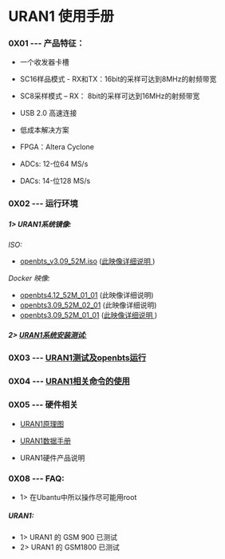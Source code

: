 # URAN1 使用手册



### 0X01 --- 产品特征：

* 一个收发器卡槽

* SC16样品模式 - RX和TX：16bit的采样可达到8MHz的射频带宽

* SC8采样模式 – RX： 8bit的采样可达到16MHz的射频带宽

* USB 2.0 高速连接

* 低成本解决方案

* FPGA：Altera Cyclone

* ADCs: 12-位64 MS/s

* DACs: 14-位128 MS/s

### 0X02 --- 运行环境

##### 1> URAN1系统镜像:

*ISO:*

 * [openbts_v3.09_52M.iso](https://s3.cn-north-1.amazonaws.com.cn/microembedded/system_mirrors/openbts_v3.09_52M.iso) ([此映像详细说明 ](<../../OpenBTS/openbts3.09_52M_01_01/openbts3.09_52M_01_01_intro.md>))

*Docker 映像:*

 * [openbts4.12_52M_01_01](https://s3.cn-north-1.amazonaws.com.cn/microembedded/system_mirrors/openbts_v3.09_52M.iso) (此映像详细说明)
 * [openbts3.09_52M_02_01](https://s3.amazonaws.com/rfagora/image/openbts3.09_52M_02_01/openbts3.09_52M_02_01.tar) (此映像详细说明)
 * [openbts3.09_52M_01_01](https://s3.amazonaws.com/rfagora/image/openbts3.09_52M_01_01/system1.tar) ([此映像详细说明 ](<../../OpenBTS/openbts3.09_52M_01_01/openbts3.09_52M_01_01_intro.md>))

##### 2> [URAN1系统安装测试:](<./URAN1_Install_Test.md>)

### 0X03 --- [URAN1测试及openbts运行](<../../OpenBTS/openbts3.09_52M_01_01/Openbts_for_Test.md>)

### 0X04 --- [URAN1相关命令的使用](<./URAN1_Cmd.md>)

### 0X05 --- 硬件相关

* [URAN1原理图](https://s3.cn-north-1.amazonaws.com.cn/microembedded/USRP%E4%BA%A7%E5%93%81%E6%8A%80%E6%9C%AF%E8%B5%84%E6%96%99/RAD1/RAD1%E6%8A%80%E6%9C%AF%E6%96%87%E6%A1%A3%E6%95%B4%E7%90%86/RAD1%E5%8E%9F%E7%90%86%E5%9B%BE/RAD-1%E5%8E%9F%E7%90%86%E5%9B%BE.pdf)

* [URAN1数据手册](<./URAN1_Datasheet.md>)

* URAN1硬件产品说明

### 0X08 --- FAQ:

* 1> 在Ubantu中所以操作尽可能用root

##### URAN1:

* 1> URAN1 的 GSM 900 已测试
* 2> URAN1 的 GSM1800 已测试
